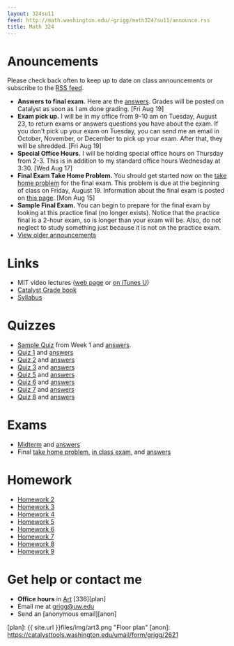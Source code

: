 ```yaml
---
layout: 324su11
feed: http://math.washington.edu/~grigg/math324/su11/announce.rss
title: Math 324
---
```



# Anouncements

Please check back often to keep up to date on class announcements or subscribe to the [RSS feed][rss].

[rss]: http://math.washington.edu/~grigg/math324/su11/announce.rss

- **Answers to final exam.**
  Here are the <a href='http://math.washington.edu/~grigg/math324/su11/exams/final-ans.pdf'>answers</a>. Grades will be posted on Catalyst as soon as I am done grading.
  [Fri Aug 19]
- **Exam pick up.**
  I will be in my office from 9-10 am on Tuesday, August 23, to return exams or answers questions you have about the exam. If you don't pick up your exam on Tuesday, you can send me an email in October, November, or December to pick up your exam. After that, they will be shredded.
  [Fri Aug 19]
- **Special Office Hours.**
  I will be holding special office hours on Thursday from 2-3. This is in addition to my standard office hours Wednesday at 3:30.
  [Wed Aug 17]
- **Final Exam Take Home Problem.**
  You should get started now on the <a href='http://math.washington.edu/%7Egrigg/math324/su11/exams/final-home.pdf'>take home problem</a> for the final exam. This problem is due at the beginning of class on Friday, August 19. Information about the final exam is posted on <a href="http://math.washington.edu/%7Egrigg/math324/su11/exams/final-info.html">this page</a>.
  [Mon Aug 15]
- **Sample Final Exam.**
  You can begin to prepare for the final exam by looking at this practice final (no longer exists). Notice that the practice final is a 2-hour exam, so is longer than your exam will be. Also, do not neglect to study something just because it is not on the practice exam.
- [View older announcements](announce.html)



# Links

- MIT video lectures ([web page][MIT1] or [on iTunes U][MIT2])
- [Catalyst Grade book][catalyst]
- [Syllabus][syl]

[syl]: syllabus/
[MIT1]: http://ocw.mit.edu/courses/mathematics/18-02-multivariable-calculus-fall-2007/
[MIT2]: http://itunes.apple.com/itunes-u/multivariable-calculus-spring/id354869122
[catalyst]: https://catalyst.uw.edu/gradebook/grigg/46855


# Quizzes

- [Sample Quiz][sample] from Week 1 and [answers][sample-ans].
- [Quiz 1][q1] and [answers][q1a]
- [Quiz 2][q2] and [answers][q2a]
- [Quiz 3][q3] and [answers][q3a]
- [Quiz 5][q5] and [answers][q5a]
- [Quiz 6][q6] and [answers][q6a]
- [Quiz 7][q7] and [answers][q7a]
- [Quiz 8][q8] and [answers][q8a]

[sample]: quizzes/sample-quiz.pdf
[sample-ans]: quizzes/sample-quiz-ans.pdf
[q1]: quizzes/quiz1.pdf
[q1a]: quizzes/quiz1-ans.pdf
[q2]: quizzes/quiz2.pdf
[q2a]: quizzes/quiz2-ans.pdf
[q3]: quizzes/quiz3.pdf
[q3a]: quizzes/quiz3-ans.pdf
[q5]: quizzes/quiz5.pdf
[q5a]: quizzes/quiz5-ans.pdf
[q6]: quizzes/quiz6.pdf
[q6a]: quizzes/quiz6-ans.pdf
[q7]: quizzes/quiz7.pdf
[q7a]: quizzes/quiz7-ans.pdf
[q8]: quizzes/quiz8.pdf
[q8a]: quizzes/quiz8-ans.pdf


# Exams

- [Midterm][mid] and [answers][mida]
- Final [take home problem][finalh], [in class exam][final],
	and [answers][finala]

[mid]: exams/midterm.pdf
[mida]: exams/midterm-answers.pdf
[finalh]: exams/final-home.pdf
[final]: exams/final.pdf
[finala]: exams/final-ans.pdf


# Homework

- [Homework 2][hw2]
- [Homework 3][hw3]
- [Homework 4][hw4]
- [Homework 5][hw5]
- [Homework 6][hw6]
- [Homework 7][hw7]
- [Homework 8][hw8]
- [Homework 9][hw9]

[hw2]: homework/homework2.html
[hw3]: homework/homework3.html
[hw4]: homework/homework4.html
[hw5]: homework/homework5.html
[hw6]: homework/homework6.html
[hw7]: homework/homework7.html
[hw8]: homework/homework8.html
[hw9]: homework/homework9.html

# Get help or contact me

- **Office hours** in [Art][map] [336][plan]
- Email me at <grigg@uw.edu>
- Send an [anonymous email][anon]



[map]: http://www.washington.edu/maps/?l=ART "Campus map"
[plan]: {{ site.url }}files/img/art3.png "Floor plan"
[anon]: https://catalysttools.washington.edu/umail/form/grigg/2621


